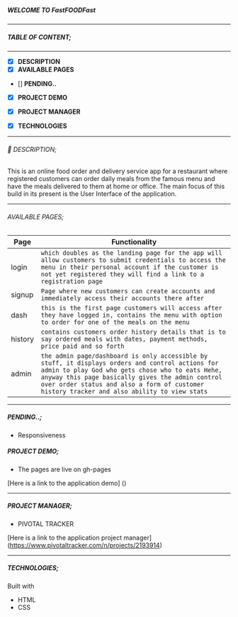 ##### WELCOME TO FastFOODFast

------------

##### TABLE OF CONTENT;

------------

- [x] **DESCRIPTION**
- [x] **AVAILABLE PAGES**
- [] **PENDING..**
- [x] **PROJECT DEMO**
- [x] **PROJECT MANAGER**
- [x] **TECHNOLOGIES**


------------

###### :page_facing_up: DESCRIPTION;
This is an online food order and delivery service app for a restaurant where registered customers can order daily meals from the famous menu and have the meals delivered to them at home or office.
The main focus of this build in its present is the User Interface of the application.

------------

###### AVAILABLE PAGES;

|  Page   | Functionality |
| ------------ | ------------ |
| login | ` which doubles as the landing page for the app will allow customers to submit credentials to access the menu in their personal account if the customer is not yet registered they will find a link to a registration page `  |
| signup | `Page where new customers can create accounts and immediately access their accounts there after `  |
| dash | `this is the first page customers will access after they have logged in, contains the menu with option to order for one of the meals on the menu ` |
| history |  `contains customers order history details that is to say ordered meals with dates, payment methods, price paid and so forth ` |
| admin | `the admin page/dashboard is only accessible by stuff, it displays orders and control actions for admin to play God who gets chose who to eats Hehe, anyway this page basically gives the admin control over order status and also a form of customer history tracker and also ability to view stats ` |  

------------

##### PENDING..;

- Responsiveness

##### PROJECT DEMO;

- The pages are live on gh-pages

[Here is a link to the application demo]
()

------------

##### PROJECT MANAGER;

- PIVOTAL TRACKER

[Here is a link to the application project manager]
(https://www.pivotaltracker.com/n/projects/2193914)

------------

##### TECHNOLOGIES; 

Built with

- HTML
- CSS



